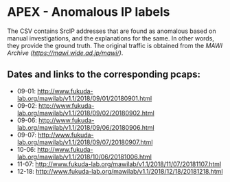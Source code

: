 # APEX - Anomalous IP labels
The CSV contains SrcIP addresses that are found as anomalous based on manual investigations, and the explanations for the same. In other words, they provide the ground truth. The original traffic is obtained from the *MAWI Archive (https://mawi.wide.ad.jp/mawi/)*.

## Dates and links to the corresponding pcaps:
* 09-01: http://www.fukuda-lab.org/mawilab/v1.1/2018/09/01/20180901.html
* 09-02: http://www.fukuda-lab.org/mawilab/v1.1/2018/09/02/20180902.html
* 09-06: http://www.fukuda-lab.org/mawilab/v1.1/2018/09/06/20180906.html
* 09-07: http://www.fukuda-lab.org/mawilab/v1.1/2018/09/07/20180907.html
* 10-06: http://www.fukuda-lab.org/mawilab/v1.1/2018/10/06/20181006.html
* 11-07: http://www.fukuda-lab.org/mawilab/v1.1/2018/11/07/20181107.html
* 12-18: http://www.fukuda-lab.org/mawilab/v1.1/2018/12/18/20181218.html
